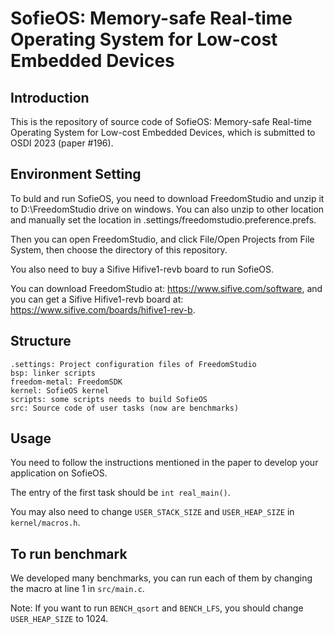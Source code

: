 SofieOS: Memory-safe Real-time Operating System for Low-cost Embedded Devices
===

Introduction
---
This is the repository of source code of SofieOS: Memory-safe Real-time Operating System for Low-cost Embedded Devices, which is submitted to OSDI 2023 (paper #196).

Environment Setting
---
To buld and run SofieOS, you need to download FreedomStudio and unzip it to D:\FreedomStudio drive on windows. You can also unzip to other location and manually set the location in .settings/freedomstudio.preference.prefs.

Then you can open FreedomStudio, and click File/Open Projects from File System,
then choose the directory of this repository.

You also need to buy a Sifive Hifive1-revb board to run SofieOS.

You can download FreedomStudio at: https://www.sifive.com/software, and you can get a Sifive Hifive1-revb board at: https://www.sifive.com/boards/hifive1-rev-b.

Structure
---
```
.settings: Project configuration files of FreedomStudio
bsp: linker scripts
freedom-metal: FreedomSDK
kernel: SofieOS kernel
scripts: some scripts needs to build SofieOS
src: Source code of user tasks (now are benchmarks)
```

Usage
---
You need to follow the instructions mentioned in the paper to develop your application on SofieOS.

The entry of the first task should be `int real_main()`.

You may also need to change `USER_STACK_SIZE` and `USER_HEAP_SIZE` in `kernel/macros.h`.

To run benchmark
---
We developed many benchmarks, you can run each of them by changing the macro at line 1 in `src/main.c`.

Note: If you want to run `BENCH_qsort` and `BENCH_LFS`, you should change `USER_HEAP_SIZE` to 1024.